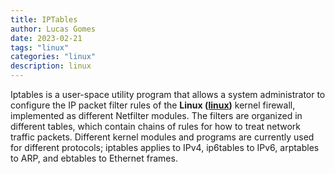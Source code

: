 ```yaml
---
title: IPTables
author: Lucas Gomes
date: 2023-02-21
tags: "linux"
categories: "linux"
description: linux
---
```



Iptables is a user-space utility program that allows a system administrator to configure the IP packet filter rules of the **Linux ([linux](linux))** kernel firewall, implemented as different Netfilter modules. The filters are organized in different tables, which contain chains of rules for how to treat network traffic packets. Different kernel modules and programs are currently used for different protocols; iptables applies to IPv4, ip6tables to IPv6, arptables to ARP, and ebtables to Ethernet frames.
